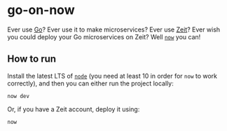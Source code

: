 # go-on-now

Ever use [Go](https://golang.org/)? Ever use it to make microservices? Ever use [Zeit](https://zeit.co)? Ever wish you could deploy your Go microservices on Zeit? Well [`now`](https://zeit.co/docs) you can!

## How to run

Install the latest LTS of [`node`](https://nodejs.org/en/) (you need at least 10 in order for `now` to work correctly), and then you can either run the project locally:

```
now dev
```

Or, if you have a Zeit account, deploy it using:

```
now
```